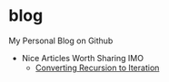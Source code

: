 # blog
My Personal Blog on Github

- Nice Articles Worth Sharing IMO
    - [Converting Recursion to Iteration](https://secweb.cs.odu.edu/~zeil/cs361/web/website/Lectures/recursionConversion/page/recursionConversion.html)
